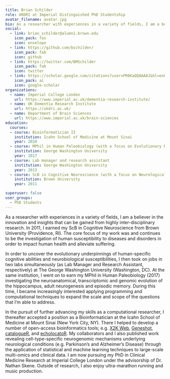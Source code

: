 ```yaml
---
title: Brian Schilder
role: UKDRI at Imperial Distinguished PhD Studentship
avatar_filename: avatar.jpg
bio: As a researcher with experiences in a variety of fields, I am a believer in the innovation and insights that can be gained from highly inter-disciplinary research. In 2011, I earned my ScB in Cognitive Neuroscience from Brown University (Providence, RI). The core focus of my work was and continues to be the investigation of human susceptibility to diseases and disorders in order to impact human health and alleviate suffering.
social:
  - link: brian_schilder@alumni.brown.edu
    icon_pack: fas
    icon: envelope
  - link: https://github.com/bschilder/
    icon_pack: fab
    icon: github
  - link: https://twitter.com/BMSchilder
    icon_pack: fab
    icon: twitter
  - link: https://scholar.google.com/citations?user=PR6KaQQAAAAJ&hl=en&oi=ao
    icon_pack: ai
    icon: google-scholar        
organizations:
  - name: Imperial College London
    url: https://www.imperial.ac.uk/dementia-research-institute/
  - name: UK Dementia Research Institute
    url: https://ukdri.ac.uk/
  - name: Department of Brain Sciences
    url: https://www.imperial.ac.uk/brain-sciences
education:
  courses:
  - course: Bioinformatician II
    institution: Icahn School of Medicine at Mount Sinai
    year: 2020
  - course: MPhil in Human Paleobiology (with a focus on Evolutionary Neurogenomics)
    institution: George Washington University
    year: 2017
  - course: Lab manager and research assistant
    institution: George Washington University
    year: 2013
  - course: ScB in Cognitive Neuroscience (with a focus on Neurological Diseases and Disorders)
    institution: Brown University
    year: 2011

superuser: false
user_groups:
  - PhD Students
---
```

As a researcher with experiences in a variety of fields, I am a believer in the innovation and insights that can be gained from highly inter-disciplinary research. In 2011, I earned my ScB in Cognitive Neuroscience from Brown University (Providence, RI). The core focus of my work was and continues to be the investigation of human susceptibility to diseases and disorders in order to impact human health and alleviate suffering. 

In order to uncover the evolutionary underpinnings of human-specific cognitive abilities and neurobiological susceptibilities, I then took on jobs in two labs simultaneously (as Lab Manager and Research Assistant, respectively) at The George Washington University (Washington, DC). At the same institution, I went on to earn my MPhil in Human Paleobiology (2017) investigating the neuroanatomical, transcriptomic and genomic evolution of the hippocampus, adult neurogenesis and episodic memory. During this time, I became increasingly interested applying programming and computational techniques to expand the scale and scope of the questions that I’m able to address.

In the pursuit of further advancing my skills as a computational researcher, I thereafter accepted a position as a Bioinformatician at the Icahn School of Medicine at Mount Sinai (New York City, NY). There I helped to develop a number of open-access bioinformatics tools; e.g. <a href="https://amp.pharm.mssm.edu/X2K">X2K Web</a>, <a href="https://amp.pharm.mssm.edu/geneshot">Geneshot</a>, <a href="https://github.com/RajLabMSSM/catalogueR">catalogueR</a>, and <a href="https://www.biorxiv.org/content/10.1101/2020.07.20.212407v1">echolocatoR</a>. My collaborators and I also published work revealing cell-type-specific neurogenomic mechanisms underlying neurological conditions (e.g. Parkinson’s and Alzheimer’s Disease) through the application of statistical and machine learning techniques to large-scale multi-omics and clinical data.
I am now pursuing my PhD in Clinical Medicine Research at Imperial College London under the advisorship of Dr. Nathan Skene. Outside of research, I also enjoy ultra-marathon running and music production.

